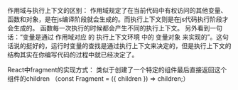 作用域与执行上下文的区别：
	作用域规定了在当前代码中有权访问的其他变量、函数和对象，是在js编译阶段就会生成的。而执行上下文则是在js代码执行阶段才会生成的。
	函数每一次执行的时候都会产生不同的执行上下文。
	另外看到一句话：“变量是通过 作用域对应 的 执行上下文环境 中的 变量对象 来实现的”。这句话说的挺好的，运行时变量的查找是通过执行上下文来决定的，但是执行上下文的结构其实在你编写代码的过程中就已经决定了。
	
React中fragment的实现方式：
	类似于创建了一个特定的组件最后直接返回这个组件的children  （const Fragment = ({ children }) => children;）
